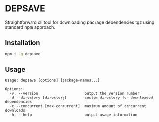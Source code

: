 # DEPSAVE
Straightforward cli tool for downloading package dependencies tgz using standard
npm approach.


## Installation
```bash
npm i -g depsave
```


## Usage
```
Usage: depsave [options] [package-names...]

Options:
  -v, --version                     output the version number
  -d --directory [directory]        custom directory for downloaded dependencies
  -c --concurrent [max-concurrent]  maximum amount of concurrent downloads
  -h, --help                        output usage information
```

